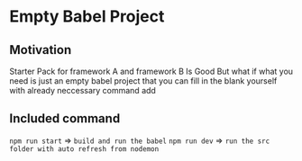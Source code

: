 # Empty Babel Project

## Motivation

Starter Pack for framework A and framework B Is Good
But what if what you need is just an empty babel project that
you can fill in the blank yourself with already neccessary command add

## Included command

`npm run start` => `build and run the babel`
`npm run dev` => `run the src folder with auto refresh from nodemon`
